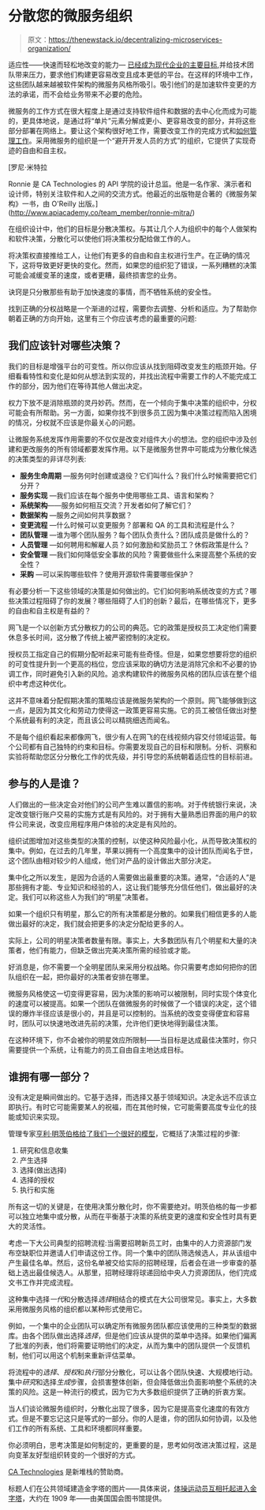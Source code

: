 # 分散您的微服务组织

> 原文：<https://thenewstack.io/decentralizing-microservices-organization/>

适应性——快速而轻松地改变的能力— [已经成为现代企业的主要目标](https://hbr.org/2011/07/adaptability-the-new-competitive-advantage),并给技术团队带来压力，要求他们构建更容易改变且成本更低的平台。在这样的环境中工作，这些团队越来越被软件架构的微服务风格所吸引。吸引他们的是加速软件变更的方法的承诺，而不会给业务带来不必要的危险。

微服务的工作方式在很大程度上是通过支持软件组件和数据的去中心化而成为可能的，更具体地说，是通过将“单片”元素分解成更小、更容易改变的部分，并将这些部分部署在网络上。要让这个架构很好地工作，需要改变工作的完成方式和[如何管理工作](https://martinfowler.com/articles/microservices.html#DecentralizedGovernance)。采用微服务的组织是一个“避开开发人员的方式”的组织，它提供了实现奇迹的自由和自主权。

 [罗尼·米特拉

Ronnie 是 CA Technologies 的 API 学院的设计总监。他是一名作家、演示者和设计师，特别关注软件和人之间的交流方式。他最近的出版物是合著的《微服务架构》一书，由 O'Reilly 出版。](http://www.apiacademy.co/team_member/ronnie-mitra/) 

在组织设计中，他们的目标是分散决策权。与其让几个人为组织中的每个人做架构和软件决策，分散化可以使他们将决策权分配给做工作的人。

将决策权直接推给工人，让他们有更多的自由和自主权进行生产。在正确的情况下，这将导致更好更快的变化。然而，如果您的组织犯了错误，一系列糟糕的决策可能会减缓变革的速度，或者更糟，最终损害您的业务。

诀窍是只分散那些有助于加快速度的事情，而不牺牲系统的安全性。

找到正确的分权战略是一个渐进的过程，需要你去调整、分析和适应。为了帮助你朝着正确的方向开始，这里有三个你应该考虑的最重要的问题:

## 我们应该针对哪些决策？

我们的目标是增强平台的可变性。所以你应该从找到阻碍改变发生的瓶颈开始。仔细看看特性和变化是如何从想法到实现的，并找出流程中需要工作的人不能完成工作的部分，因为他们在等待其他人做出决定。

权力下放不是消除瓶颈的灵丹妙药。然而，在一个倾向于集中决策的组织中，分权可能会有所帮助。另一方面，如果你找不到很多员工因为集中决策过程而陷入困境的情况，分权就不应该是你最关心的问题。

让微服务系统发挥作用需要的不仅仅是改变对组件大小的想法。您的组织中涉及创建和更改服务的所有领域都要发挥作用。以下是微服务世界中可能成为分散化候选的决策类型的非详尽列表:

*   **服务生命周期** —服务何时创建或退役？它们叫什么？我们什么时候需要把它们分开？
*   **服务实现** —我们应该在每个服务中使用哪些工具、语言和架构？
*   **系统架构**——服务如何相互交流？开发者如何了解它们？
*   **数据架构** —服务之间如何共享数据？
*   **变更流程** —什么时候可以变更服务？部署和 QA 的工具和流程是什么？
*   **团队管理** —谁为哪个团队服务？每个团队负责什么？团队成员是做什么的？
*   **人员管理** —如何聘用和解雇人员？如何激励和奖励员工？休假政策是什么？
*   **安全管理** —我们如何降低安全事故的风险？需要做些什么来提高整个系统的安全性？
*   **采购** —可以采购哪些软件？使用开源软件需要哪些保护？

有必要分析一下这些领域的决策是如何做出的。它们如何影响系统改变的方式？哪些决策过程阻碍了你的发展？哪些阻碍了人们的创新？最后，在哪些情况下，更多的自由和自主权是有益的？

网飞是一个以创新方式分散权力的公司的典范。它的政策是授权员工决定他们需要休息多长时间，这分散了传统上被严密控制的决定权。

授权员工指定自己的假期分配听起来可能有些奇怪。但是，如果您想要将您的组织的可变性提升到一个更高的档位，您应该采取的确切方法是消除冗余和不必要的协调工作，同时避免引入新的风险。追求构建软件的微服务风格的团队应该在整个组织中考虑这种优化。

这并不意味着分配假期决策的策略应该是微服务架构的一个原则。网飞能够做到这一点，是因为其文化和劳动力使得这一政策更容易实施。它的员工被信任做出对整个系统最有利的决定，而且该公司以精挑细选而闻名。

不是每个组织看起来都像网飞，很少有人在网飞的在线视频内容交付领域运营。每个公司都有自己独特的约束和目标。你需要发现自己的目标和限制。分析、洞察和实验将帮助您区分分散化工作的优先级，并引导您的系统朝着适应性的目标前进。

## 参与的人是谁？

人们做出的一些决定会对他们的公司产生难以置信的影响。对于传统银行来说，决定改变银行账户交易的实施方式是有风险的。对于拥有大量熟悉旧界面的用户的软件公司来说，改变应用程序用户体验的决定是有风险的。

组织试图增加对这些类型的决策的控制，以使这种风险最小化，从而导致决策权的集中。例如，在过去的几年里，苹果以拥有一个高度集中的设计团队而闻名于世，这个团队由相对较少的人组成，他们对产品的设计做出大部分决定。

集中化之所以发生，是因为合适的人需要做出最重要的决策。通常，“合适的人”是那些拥有才能、专业知识和经验的人，这让我们能够充分信任他们，做出最好的决定。我们可以称这些人为我们的“明星”决策者。

如果一个组织只有明星，那么它的所有决策都是分散的。如果我们相信更多的人能做出最好的决定，我们就会把更多的决定分配给更多的人。

实际上，公司的明星决策者数量有限。事实上，大多数团队有几个明星和大量的决策者，他们有能力，但缺乏做出完美决策所需的经验或才能。

好消息是，你不需要一个全明星团队来采用分权战略。你只需要考虑如何把你的团队组织在一起，把你最好的决策者安排在哪里。

微服务风格使这一切变得更容易，因为决策的影响可以被限制，同时实现个体变化的速度可以被提高。如果一个团队在做微服务的时候做了一个错误的决定，这个错误的爆炸半径应该是很小的，并且是可以控制的。当系统的改变变得便宜和容易时，团队可以快速地改进先前的决策，允许他们更快地得到最佳决策。

在这种环境下，你不会被你的明星效应所限制——当目标是达成最佳决策时，你只需要提供一个系统，让有能力的员工自由自主地达成目标。

## 谁拥有哪一部分？

没有决定是瞬间做出的。它基于选择，而选择又基于领域知识。决定永远不应该立即执行。有时它可能需要某人的祝福，而在其他时候，它可能需要高度专业化的技能或知识来实现。

管理专家[亨利·明茨伯格给了我们一个很好的模型](http://www.mintzberg.org/blog/decision-making)，它概括了决策过程的步骤:

1.  研究和信息收集
2.  产生选择
3.  选择(做出选择)
4.  选择的授权
5.  执行和实施

所有这一切的关键是，在使用决策分散化时，你不需要绝对。明茨伯格的每一步都可以独立地集中或分散，从而在平衡基于决策的系统变更的速度和安全性时具有更大的灵活性。

考虑一下大公司典型的招聘流程:当需要招聘新员工时，由集中的人力资源部门发布空缺职位并邀请人们申请这份工作。同一个集中的团队筛选候选人，并从该组中产生最佳名单。然后，这份名单被交给实际的招聘经理，后者会在进一步审查的基础上选出最佳候选人。从那里，招聘经理将球递回给中央人力资源团队，他们完成文书工作并完成流程。

这种集中选择*一代*和分散选择*选择*相结合的模式在大公司很常见。事实上，大多数采用微服务风格的组织都以某种形式使用它。

例如，一个集中的企业团队可以确定所有微服务团队都应该使用的三种类型的数据库。由各个团队做出选择*选择*，但是他们应该从提供的菜单中选择。如果他们偏离了批准的列表，他们将需要证明他们的决定，从而为集中的团队提供一个反馈机制，他们可以用这个机制来重新评估菜单。

将流程中的*选择*、*授权*和*执行*部分分散化，可以让各个团队快速、大规模地行动。集中*研究*和选择*生成*步骤，会损害整体创新，但会降低做出负面影响整个系统的决策的风险。这是一种流行的模式，因为它为大多数组织提供了正确的折衷方案。

当人们谈论微服务组织时，分散化出现了很多，因为它是提高变化速度的有效方式。但是不要忘记这只是等式的一部分。你的人是谁，你的团队如何协调，以及他们工作的所有系统、工具和环境都同样重要。

你必须明白，思考决策是如何制定的，更重要的是，思考如何改进决策过程，这是向变革友好型组织转变的一个很好的方式。

[CA Technologies](https://www.broadcom.com/info/aiops/docker-monitoring) 是新堆栈的赞助商。

标题人们在公共领域建造金字塔的图片——具体来说，[体操运动员互相托起进入金字塔](https://commons.wikimedia.org/wiki/File:Pyramid_building_(1909)_(14784186253).jpg)，大约在 1909 年——由美国国会图书馆提供。

<svg xmlns:xlink="http://www.w3.org/1999/xlink" viewBox="0 0 68 31" version="1.1"><title>Group</title> <desc>Created with Sketch.</desc></svg>
